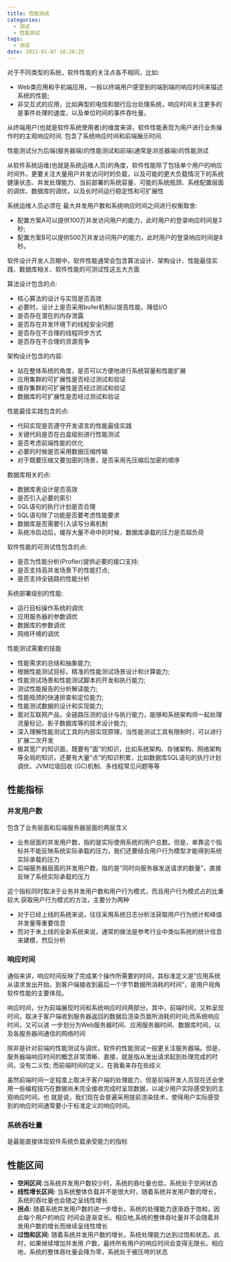```yaml
---
title: 性能测试
categories:
  - 测试
  - 性能测试
tags:
  - 测试
date: 2021-01-07 10:26:25
---
```


对于不同类型的系统，软件性能的关注点各不相同，比如:

- Web类应用和手机端应用，一般以终端用户感受到的端到端的响应时间来描述系统的性能;
- 非交互式的应用，比如典型的电信和银行后台处理系统，响应时间关注更多的是事件处理的速度，以及单位时间的事件吞吐量。

从终端用户(也就是软件系统使用者)的维度来讲，软件性能表现为用户进行业务操作时的主观响应时间. 包含了系统响应时间和前端展示时间.

性能测试分为后端(服务器端)的性能测试和前端(通常是浏览器端)的性能测试

<!--more-->
从软件系统运维(也就是系统运维人员)的角度，软件性能除了包括单个用户的响应时间外，更要关注大量用户并发访问时的负载，以及可能的更大负载情况下的系统健康状态、并发处理能力、当前部署的系统容量、可能的系统瓶颈、系统配置层面的调优、数据库的调优，以及长时间运行稳定性和可扩展性

系统运维人员必须在 最大并发用户数和系统响应时间之间进行权衡取舍:

- 配置方案A可以提供100万并发访问用户的能力，此时用户的登录响应时间是3秒;
- 配置方案B可以提供500万并发访问用户的能力，此时用户的登录响应时间是8秒。

软件设计开发人员眼中，软件性能通常会包含算法设计、架构设计、性能最佳实践、数据库相关、软件性能的可测试性这五大方面

算法设计包含的点:

- 核心算法的设计与实现是否高效
- 必要时，设计上是否采用bufer机制以提高性能，降低I/O
- 是否存在潜在的内存泄露
- 是否存在并发环境下的线程安全问题
- 是否存在不合理的线程同步方式
- 是否存在不合理的资源竞争

架构设计包含的内容:

- 站在整体系统的角度，是否可以方便地进行系统容量和性能扩展
- 应用集群的可扩展性是否经过测试和验证
- 缓存集群的可扩展性是否经过测试和验证
- 数据库的可扩展性是否经过测试和验证

性能最佳实践包含的点:

- 代码实现是否遵守开发语言的性能最佳实践
- 关键代码是否在白盒级别进行性能测试
- 是否考虑前端性能的优化
- 必要的时候是否采用数据压缩传输
- 对于既要压缩又要加密的场景，是否采用先压缩后加密的顺序

数据库相关的点:

- 数据库表设计是否高效
- 是否引入必要的索引
- SQL语句的执行计划是否合理
- SQL语句除了功能是否要考虑性能要求
- 数据库是否需要引入读写分离机制
- 系统冷启动后，缓存大量不命中的时候，数据库承载的压力是否超负荷

软件性能的可测试性包含的点:

- 是否为性能分析(Profler)提供必要的接口支持;
- 是否支持高并发场景下的性能打点;
- 是否支持全链路的性能分析

系统部署级别的性能:

- 运行目标操作系统的调优
- 应用服务器的参数调优
- 数据库的参数调优
- 网络环境的调优

性能测试需要的技能

- 性能需求的总结和抽象能力;
- 根据性能测试目标，精准的性能测试场景设计和计算能力;
- 性能测试场景和性能测试脚本的开发和执行能力;
- 测试性能报告的分析解读能力;
- 性能瓶颈的快速排查和定位能力;
- 性能测试数据的设计和实现能力;
- 面对互联网产品，全链路压测的设计与执行能力，能够和系统架构师一起处理流量标记、影子数据库等的技术设计能力;
- 深入理解性能测试工具的内部实现原理，当性能测试工具有限制时，可以进行扩展二次开发
- 极其宽广的知识面，既要有“面”的知识，比如系统架构、存储架构、网络架构等全局的知识，还要有大量“点”的知识积累，比如数据库SQL语句的执行计划调优、JVM垃圾回收 (GC)机制、多线程常见问题等等

## 性能指标

### 并发用户数

包含了业务层面和后端服务器层面的两层含义

- 业务层面的并发用户数，指的是实际使用系统的用户总数。但是，单靠这个指标并不能反映系统实际承载的压力，我们还要结合用户行为模型才能得到系统实际承载的压力
- 后端服务器层面的并发用户数，指的是“同时向服务器发送请求的数量”，直接反映了系统实际承载的压力

这个指标同时取决于业务并发用户数和用户行为模式，而且用户行为模式占的比重较大.获取用户行为模式的方法，主要分为两种

- 对于已经上线的系统来说，往往采用系统日志分析法获取用户行为统计和峰值并发量等重要信息
- 而对于未上线的全新系统来说，通常的做法是参考行业中类似系统的统计信息来建模，然后分析

### 响应时间

通俗来讲，响应时间反映了完成某个操作所需要的时间，其标准定义是“应用系统从请求发出开始，到客户端接收到最后一个字节数据所消耗的时间”，是用户视角软件性能的主要体现。

响应时间，分为前端展现时间和系统响应时间两部分。其中，前端时间，又称呈现时间，取决于客户端收到服务器返回的数据后渲染页面所消耗的时间;而系统响应时间，又可以进 一步划分为Web服务器时间、应用服务器时间、数据库时间，以及各服务器间通信的网络时间

除非是针对前端的性能测试与调优，软件的性能测试一般更关注服务器端。但是，服务器端响应时间的概念非常清晰、直接，就是指从发出请求起到处理完成的时间，没有二义性; 而前端时间的定义，在我看来存在些歧义

虽然前端时间一定程度上取决于客户端的处理能力，但是前端开发人员现在还会使用一些编程技巧在数据尚未完全接收完成时呈现数据，以减少用户实际感受到的主观响应时间。也 就是说，我们现在会普遍采用提前渲染技术，使得用户实际感受到的响应时间通常要小于标准定义的响应时间。

### 系统吞吐量

是最能直接体现软件系统负载承受能力的指标

## 性能区间

- **空闲区间**:当系统并发用户数较少时，系统的吞吐量也低，系统处于空闲状态
- **线性增长区间:** 当系统整体负载并不是很大时，随着系统并发用户数的增长，系统的吞吐量也会随之呈线性增长
- **拐点:** 随着系统并发用户数的进一步增长，系统的处理能力逐渐趋于饱和，因此每个用户的响应 时间会逐渐变长。相应地,系统的整体吞吐量并不会随着并发用户数的增长而继续呈线性增长
- **过饱和区间:** 随着系统并发用户数的增长，系统处理能力达到过饱和状态。此时，如果继续增加并发用 户数，最终所有用户的响应时间会变得无限长。相应地，系统的整体吞吐量会降为零，系统处于被压垮的状态
